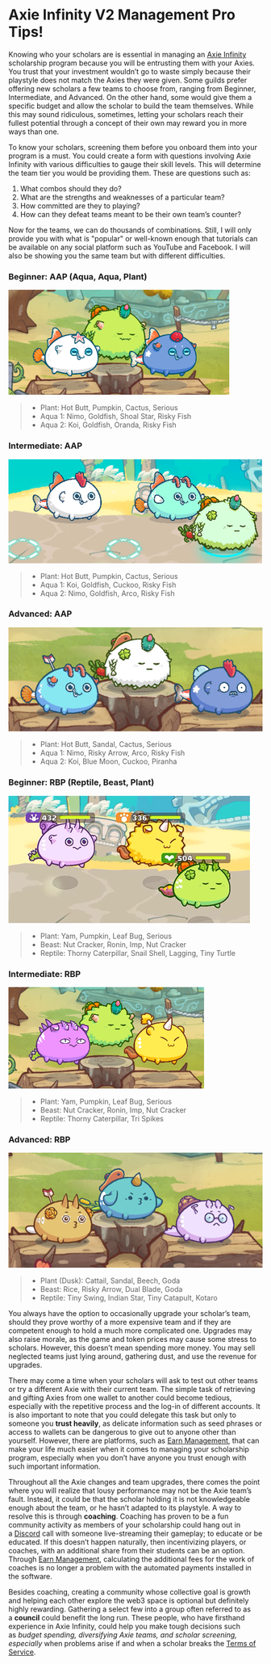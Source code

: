 # Axie Infinity V2 Management Pro Tips!

Knowing who your scholars are is essential in managing an [Axie Infinity](https://axieinfinity.com/ "A Digital Nation") scholarship program because you will be entrusting them with your Axies. You trust that your investment wouldn’t go to waste simply because their playstyle does not match the Axies they were given. Some guilds prefer offering new scholars a few teams to choose from, ranging from Beginner, Intermediate, and Advanced. On the other hand, some would give them a specific budget and allow the scholar to build the team themselves. While this may sound ridiculous, sometimes, letting your scholars reach their fullest potential through a concept of their own may reward you in more ways than one.

To know your scholars, screening them before you onboard them into your program is a must. You could create a form with questions involving Axie Infinity with various difficulties to gauge their skill levels. This will determine the team tier you would be providing them. These are questions such as:
1. What combos should they do?  
2. What are the strengths and weaknesses of a particular team?  
3. How committed are they to playing?  
4. How can they defeat teams meant to be their own team’s counter?

Now for the teams, we can do thousands of combinations. Still, I will only provide you with what is "popular" or well-known enough that tutorials can be available on any social platform such as YouTube and Facebook. I will also be showing you the same team but with different difficulties.

### **Beginner:** AAP (Aqua, Aqua, Plant)
![AAP](image4.png "AAP")
> - Plant: Hot Butt, Pumpkin, Cactus, Serious
> - Aqua 1: Nimo, Goldfish, Shoal Star, Risky Fish
> - Aqua 2: Koi, Goldfish, Oranda, Risky Fish
 
### **Intermediate:** AAP
![AAP](image2.png "AAP")
> - Plant: Hot Butt, Pumpkin, Cactus, Serious
> - Aqua 1: Koi, Goldfish, Cuckoo, Risky Fish
> - Aqua 2: Nimo, Goldfish, Arco, Risky Fish
 
### **Advanced:** AAP
![AAP](image5.png "AAP")
> - Plant: Hot Butt, Sandal, Cactus, Serious
> - Aqua 1: Nimo, Risky Arrow, Arco, Risky Fish
> - Aqua 2: Koi, Blue Moon, Cuckoo, Piranha
 
### **Beginner:** RBP (Reptile, Beast, Plant)
![RBP](image6.png "RBP")
> - Plant: Yam, Pumpkin, Leaf Bug, Serious
> - Beast: Nut Cracker, Ronin, Imp, Nut Cracker
> - Reptile: Thorny Caterpillar, Snail Shell, Lagging, Tiny Turtle
 
### **Intermediate:** RBP
![RBP](image1.png "RBP")
> - Plant: Yam, Pumpkin, Leaf Bug, Serious
> - Beast: Nut Cracker, Ronin, Imp, Nut Cracker
> - Reptile: Thorny Caterpillar, Tri Spikes
 
### **Advanced:** RBP
![RBP](image3.png "RBP")
> - Plant (Dusk): Cattail, Sandal, Beech, Goda
> - Beast: Rice, Risky Arrow, Dual Blade, Goda
> - Reptile: Tiny Swing, Indian Star, Tiny Catapult, Kotaro

You always have the option to occasionally upgrade your scholar’s team, should they prove worthy of a more expensive team and if they are competent enough to hold a much more complicated one. Upgrades may also raise morale, as the game and token prices may cause some stress to scholars. However, this doesn’t mean spending more money. You may sell neglected teams just lying around, gathering dust, and use the revenue for upgrades.

There may come a time when your scholars will ask to test out other teams or try a different Axie with their current team. The simple task of retrieving and gifting Axies from one wallet to another could become tedious, especially with the repetitive process and the log-in of different accounts. It is also important to note that you could delegate this task but only to someone you **trust heavily**, as delicate information such as seed phrases or access to wallets can be dangerous to give out to anyone other than yourself. However, there are platforms, such as [Earn Management](https://app.earnalliance.com/ "Know your wallets!"), that can make your life much easier when it comes to managing your scholarship program, especially when you don’t have anyone you trust enough with such important information.

Throughout all the Axie changes and team upgrades, there comes the point where you will realize that lousy performance may not be the Axie team’s fault. Instead, it could be that the scholar holding it is not knowledgeable enough about the team, or he hasn’t adapted to its playstyle. A way to resolve this is through **coaching**. Coaching has proven to be a fun community activity as members of your scholarship could hang out in a [Discord](https://discord.com/ "Chat for Communities and Friends") call with someone live-streaming their gameplay; to educate or be educated. If this doesn’t happen naturally, then incentivizing players, or coaches, with an additional share from their students can be an option. Through [Earn Management](https://app.earnalliance.com/ "Track like a baws!"), calculating the additional fees for the work of coaches is no longer a problem with the automated payments installed in the software.

Besides coaching, creating a community whose collective goal is growth and helping each other explore the web3 space is optional but definitely highly rewarding. Gathering a select few into a group often referred to as a **council** could benefit the long run. These people, who have firsthand experience in Axie Infinity, could help you make tough decisions such as *budget spending, diversifying Axie teams, and scholar screening, especially* when problems arise if and when a scholar breaks the [Terms of Service](https://axieinfinity.com/terms/ "Axie Infinity’s Terms of Use").
